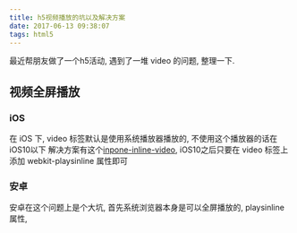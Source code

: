 ```yaml
---
title: h5视频播放的坑以及解决方案
date: 2017-06-13 09:38:07
tags: html5
---
```


最近帮朋友做了一个h5活动, 遇到了一堆 video 的问题, 整理一下.
## 视频全屏播放
### iOS
在 iOS 下, video 标签默认是使用系统播放器播放的, 不使用这个播放器的话在 iOS10以下 解决方案有这个[inpone-inline-video](https://github.com/bfred-it/iphone-inline-video), iOS10之后只要在 video 标签上添加 webkit-playsinline 属性即可
### 安卓
安卓在这个问题上是个大坑, 首先系统浏览器本身是可以全屏播放的, playsinline 属性, 

